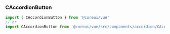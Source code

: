 ### CAccordionButton

```jsx
import { CAccordionButton } from '@coreui/vue'
// or
import CAccordionButton from '@coreui/vue/src/components/accordion/CAccordionButton'
```
